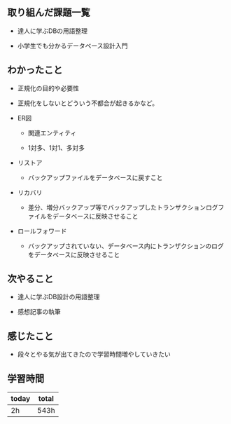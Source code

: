 

## 取り組んだ課題一覧

- 達人に学ぶDBの用語整理

- 小学生でも分かるデータベース設計入門

## わかったこと

- 正規化の目的や必要性

- 正規化をしないとどういう不都合が起きるかなど。

- ER図

   - 関連エンティティ

   - 1対多、1対1、多対多

- リストア

   - バックアップファイルをデータベースに戻すこと

- リカバリ

   - 差分、増分バックアップ等でバックアップしたトランザクションログファイルをデータベースに反映させること

- ロールフォワード

   - バックアップされていない、データベース内にトランザクションのログをデータベースに反映させること

## 次やること

- 達人に学ぶDB設計の用語整理

- 感想記事の執筆

## 感じたこと

- 段々とやる気が出てきたので学習時間増やしていきたい

## 学習時間

| today | total | 
|---|---|
| 2h | 543h | 


